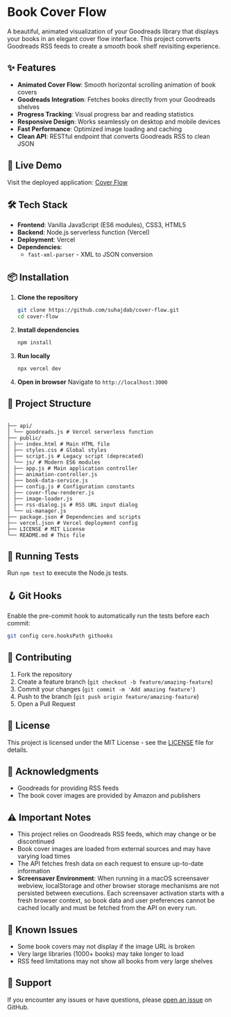# Book Cover Flow

A beautiful, animated visualization of your Goodreads library that displays your books in an elegant cover flow interface. This project converts Goodreads RSS feeds to create a smooth book shelf revisiting experience.

## ✨ Features

- **Animated Cover Flow**: Smooth horizontal scrolling animation of book covers
- **Goodreads Integration**: Fetches books directly from your Goodreads shelves
- **Progress Tracking**: Visual progress bar and reading statistics
- **Responsive Design**: Works seamlessly on desktop and mobile devices
- **Fast Performance**: Optimized image loading and caching
- **Clean API**: RESTful endpoint that converts Goodreads RSS to clean JSON

## 🚀 Live Demo

Visit the deployed application: [Cover Flow](https://cover-flow-beta.vercel.app/)

## 🛠️ Tech Stack

- **Frontend**: Vanilla JavaScript (ES6 modules), CSS3, HTML5
- **Backend**: Node.js serverless function (Vercel)
- **Deployment**: Vercel
- **Dependencies**:
  - `fast-xml-parser` - XML to JSON conversion

## 📦 Installation

1. **Clone the repository**

   ```bash
   git clone https://github.com/suhajdab/cover-flow.git
   cd cover-flow
   ```

2. **Install dependencies**

   ```bash
   npm install
   ```

3. **Run locally**

   ```bash
   npx vercel dev
   ```

4. **Open in browser**
   Navigate to `http://localhost:3000`

## 📁 Project Structure

```

├── api/
│ └── goodreads.js # Vercel serverless function
├── public/
│ ├── index.html # Main HTML file
│ ├── styles.css # Global styles
│ ├── script.js # Legacy script (deprecated)
│ └── js/ # Modern ES6 modules
│ ├── app.js # Main application controller
│ ├── animation-controller.js
│ ├── book-data-service.js
│ ├── config.js # Configuration constants
│ ├── cover-flow-renderer.js
│ ├── image-loader.js
│ ├── rss-dialog.js # RSS URL input dialog
│ └── ui-manager.js
├── package.json # Dependencies and scripts
├── vercel.json # Vercel deployment config
├── LICENSE # MIT License
└── README.md # This file

```

## 🧪 Running Tests

Run `npm test` to execute the Node.js tests.

## 🪝 Git Hooks

Enable the pre-commit hook to automatically run the tests before each commit:

```bash
git config core.hooksPath githooks
```

## 🤝 Contributing

1. Fork the repository
2. Create a feature branch (`git checkout -b feature/amazing-feature`)
3. Commit your changes (`git commit -m 'Add amazing feature'`)
4. Push to the branch (`git push origin feature/amazing-feature`)
5. Open a Pull Request

## 📝 License

This project is licensed under the MIT License - see the [LICENSE](LICENSE) file for details.

## 🙏 Acknowledgments

- Goodreads for providing RSS feeds
- The book cover images are provided by Amazon and publishers

## ⚠️ Important Notes

- This project relies on Goodreads RSS feeds, which may change or be discontinued
- Book cover images are loaded from external sources and may have varying load times
- The API fetches fresh data on each request to ensure up-to-date information
- **Screensaver Environment**: When running in a macOS screensaver webview, localStorage and other browser storage mechanisms are not persisted between executions. Each screensaver activation starts with a fresh browser context, so book data and user preferences cannot be cached locally and must be fetched from the API on every run.

## 🐛 Known Issues

- Some book covers may not display if the image URL is broken
- Very large libraries (1000+ books) may take longer to load
- RSS feed limitations may not show all books from very large shelves

## 📧 Support

If you encounter any issues or have questions, please [open an issue](https://github.com/suhajdab/cover-flow/issues) on GitHub.
